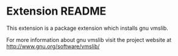 # Extension README

This extension is a package extension which installs gnu vmslib.

For more information about gnu vmslib visit the project website at
http://www.gnu.org/software/vmslib/

